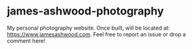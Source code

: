 # james-ashwood-photography
My personal photography website. Once built, will be located at: https://www.jamesashwood.com. Feel free to report an issue or drop a comment here!
